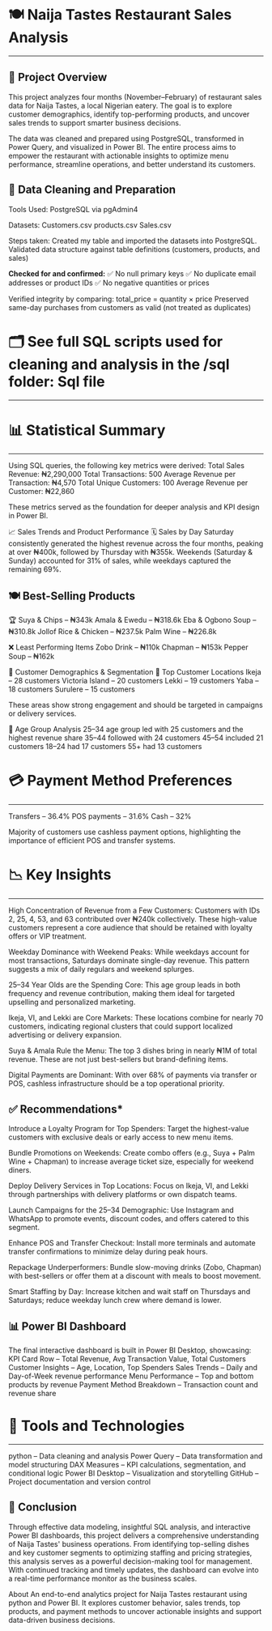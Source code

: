 
# 🍽️ Naija Tastes Restaurant Sales Analysis
---
**📌 Project Overview**
---
This project analyzes four months (November–February) of restaurant sales data for Naija Tastes, a local Nigerian eatery. The goal is to explore customer demographics, identify top-performing products, and uncover sales trends to support smarter business decisions.

The data was cleaned and prepared using PostgreSQL, transformed in Power Query, and visualized in Power BI. The entire process aims to empower the restaurant with actionable insights to optimize menu performance, streamline operations, and better understand its customers.

**🧹 Data Cleaning and Preparation**
---
Tools Used:
PostgreSQL via pgAdmin4

Datasets:
Customers.csv
products.csv
Sales.csv

Steps taken:
Created my table and imported the datasets into PostgreSQL.
Validated data structure against table definitions (customers, products, and sales)

**Checked for and confirmed:**
✅ No null primary keys
✅ No duplicate email addresses or product IDs
✅ No negative quantities or prices

Verified integrity by comparing:
total_price = quantity × price
Preserved same-day purchases from customers as valid (not treated as duplicates)

# 🗂️ See full SQL scripts used for cleaning and analysis in the /sql folder: Sql file
---
# 📊 Statistical Summary
---
Using SQL queries, the following key metrics were derived:
Total Sales Revenue: ₦2,290,000
Total Transactions: 500
Average Revenue per Transaction: ₦4,570
Total Unique Customers: 100
Average Revenue per Customer: ₦22,860

These metrics served as the foundation for deeper analysis and KPI design in Power BI.

📈 Sales Trends and Product Performance
🗓️ Sales by Day
Saturday consistently generated the highest revenue across the four months, peaking at over ₦400k, followed by Thursday with ₦355k. Weekends (Saturday & Sunday) accounted for 31% of sales, while weekdays captured the remaining 69%.

**🍽️ Best-Selling Products**
---
🏆 Suya & Chips – ₦343k
Amala & Ewedu – ₦318.6k
Eba & Ogbono Soup – ₦310.8k
Jollof Rice & Chicken – ₦237.5k
Palm Wine – ₦226.8k

❌ Least Performing Items
Zobo Drink – ₦110k
Chapman – ₦153k
Pepper Soup – ₦162k

👥 Customer Demographics & Segmentation
📍 Top Customer Locations
Ikeja – 28 customers
Victoria Island – 20 customers
Lekki – 19 customers
Yaba – 18 customers
Surulere – 15 customers

These areas show strong engagement and should be targeted in campaigns or delivery services.

👤 Age Group Analysis
25–34 age group led with 25 customers and the highest revenue share
35–44 followed with 24 customers
45–54 included 21 customers
18–24 had 17 customers
55+ had 13 customers

# 💳 Payment Method Preferences
---
Transfers – 36.4%
POS payments – 31.6%
Cash – 32%

Majority of customers use cashless payment options, highlighting the importance of efficient POS and transfer systems.

# 📉 Key Insights
---
High Concentration of Revenue from a Few Customers:
Customers with IDs 2, 25, 4, 53, and 63 contributed over ₦240k collectively. These high-value customers represent a core audience that should be retained with loyalty offers or VIP treatment.

Weekday Dominance with Weekend Peaks:
While weekdays account for most transactions, Saturdays dominate single-day revenue. This pattern suggests a mix of daily regulars and weekend splurges.

25–34 Year Olds are the Spending Core:
This age group leads in both frequency and revenue contribution, making them ideal for targeted upselling and personalized marketing.

Ikeja, VI, and Lekki are Core Markets:
These locations combine for nearly 70 customers, indicating regional clusters that could support localized advertising or delivery expansion.

Suya & Amala Rule the Menu:
The top 3 dishes bring in nearly ₦1M of total revenue. These are not just best-sellers but brand-defining items.

Digital Payments are Dominant:
With over 68% of payments via transfer or POS, cashless infrastructure should be a top operational priority.

**✅ Recommendations***
---
Introduce a Loyalty Program for Top Spenders:
Target the highest-value customers with exclusive deals or early access to new menu items.

Bundle Promotions on Weekends:
Create combo offers (e.g., Suya + Palm Wine + Chapman) to increase average ticket size, especially for weekend diners.

Deploy Delivery Services in Top Locations:
Focus on Ikeja, VI, and Lekki through partnerships with delivery platforms or own dispatch teams.

Launch Campaigns for the 25–34 Demographic:
Use Instagram and WhatsApp to promote events, discount codes, and offers catered to this segment.

Enhance POS and Transfer Checkout:
Install more terminals and automate transfer confirmations to minimize delay during peak hours.

Repackage Underperformers:
Bundle slow-moving drinks (Zobo, Chapman) with best-sellers or offer them at a discount with meals to boost movement.

Smart Staffing by Day:
Increase kitchen and wait staff on Thursdays and Saturdays; reduce weekday lunch crew where demand is lower.

**📊 Power BI Dashboard**
---
The final interactive dashboard is built in Power BI Desktop, showcasing:
KPI Card Row – Total Revenue, Avg Transaction Value, Total Customers
Customer Insights – Age, Location, Top Spenders
Sales Trends – Daily and Day-of-Week revenue performance
Menu Performance – Top and bottom products by revenue
Payment Method Breakdown – Transaction count and revenue share



# 🧰 Tools and Technologies
---
python – Data cleaning and analysis
Power Query – Data transformation and model structuring
DAX Measures – KPI calculations, segmentation, and conditional logic
Power BI Desktop – Visualization and storytelling
GitHub – Project documentation and version control

**📌 Conclusion**
---
Through effective data modeling, insightful SQL analysis, and interactive Power BI dashboards, this project delivers a comprehensive understanding of Naija Tastes' business operations. From identifying top-selling dishes and key customer segments to optimizing staffing and pricing strategies, this analysis serves as a powerful decision-making tool for management. With continued tracking and timely updates, the dashboard can evolve into a real-time performance monitor as the business scales.

About
An end-to-end analytics project for Naija Tastes restaurant using python and Power BI. It explores customer behavior, sales trends, top products, and payment methods to uncover actionable insights and support data-driven business decisions.
